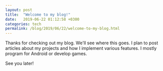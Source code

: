```yaml
---
layout: post
title:  "Welcome to my blog!"
date:   2019-06-22 01:12:58 +0300
categories: tech
permalink: /blog/2019/06/22/welcome-to-my-blog.html
---
```


Thanks for checking out my blog. We'll see where this goes. I plan to post articles about my projects and how I implement various features. I mostly program for Android or develop games.

See you later!